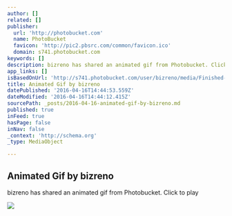 ```yaml
---
author: []
related: []
publisher:
  url: 'http://photobucket.com'
  name: PhotoBucket
  favicon: 'http://pic2.pbsrc.com/common/favicon.ico'
  domain: s741.photobucket.com
keywords: []
description: bizreno has shared an animated gif from Photobucket. Click to play
app_links: []
isBasedOnUrl: 'http://s741.photobucket.com/user/bizreno/media/Finished-2_zps2638a77b.gif.html?sort=3&o=2'
title: Animated Gif by bizreno
datePublished: '2016-04-16T14:44:53.559Z'
dateModified: '2016-04-16T14:44:12.415Z'
sourcePath: _posts/2016-04-16-animated-gif-by-bizreno.md
published: true
inFeed: true
hasPage: false
inNav: false
_context: 'http://schema.org'
_type: MediaObject

---
```

<article style=""><h1>Animated Gif by bizreno</h1><p>bizreno has shared an animated gif from Photobucket. Click to play</p><img src="http://i741.photobucket.com/albums/xx58/bizreno/Finished-2_zps2638a77b.gif" /></article>